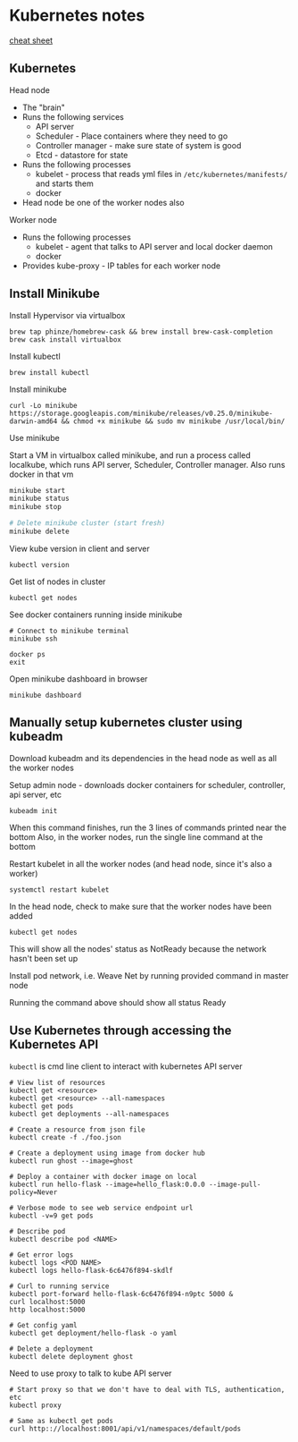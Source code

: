 # Kubernetes notes

[cheat sheet](https://kubernetes.io/docs/reference/kubectl/cheatsheet/)

## Kubernetes

Head node

  - The "brain"
  - Runs the following services
    - API server
    - Scheduler - Place containers where they need to go
    - Controller manager - make sure state of system is good
    - Etcd - datastore for state
  - Runs the following processes
    - kubelet - process that reads yml files in `/etc/kubernetes/manifests/` and starts them
    - docker
  - Head node be one of the worker nodes also
  
Worker node

  - Runs the following processes
    - kubelet - agent that talks to API server and local docker daemon
    - docker
  - Provides kube-proxy - IP tables for each worker node

## Install Minikube

Install Hypervisor via virtualbox

```
brew tap phinze/homebrew-cask && brew install brew-cask-completion
brew cask install virtualbox
```

Install kubectl

```
brew install kubectl
```

Install minikube

```
curl -Lo minikube https://storage.googleapis.com/minikube/releases/v0.25.0/minikube-darwin-amd64 && chmod +x minikube && sudo mv minikube /usr/local/bin/
```

Use minikube

Start a VM in virtualbox called minikube, and run a process called localkube, which runs API server, Scheduler, Controller manager. Also runs docker in that vm

```bash
minikube start
minikube status
minikube stop

# Delete minikube cluster (start fresh)
minikube delete
```

View kube version in client and server

```
kubectl version
```

Get list of nodes in cluster

```
kubectl get nodes
```

See docker containers running inside minikube

```
# Connect to minikube terminal
minikube ssh

docker ps
exit
```

Open minikube dashboard in browser

```
minikube dashboard
```


## Manually setup kubernetes cluster using kubeadm

Download kubeadm and its dependencies in the head node as well as all the worker nodes

Setup admin node - downloads docker containers for scheduler, controller, api server, etc

```
kubeadm init
```

When this command finishes, run the 3 lines of commands printed near the bottom
Also, in the worker nodes, run the single line command at the bottom

Restart kubelet in all the worker nodes (and head node, since it's also a worker)

```
systemctl restart kubelet
```

In the head node, check to make sure that the worker nodes have been added

```
kubectl get nodes
```

This will show all the nodes' status as NotReady because the network hasn't been set up

Install pod network, i.e. Weave Net by running provided command in master node

Running the command above should show all status Ready


## Use Kubernetes through accessing the Kubernetes API

`kubectl` is cmd line client to interact with kubernetes API server

```
# View list of resources
kubectl get <resource>
kubectl get <resource> --all-namespaces
kubectl get pods
kubectl get deployments --all-namespaces

# Create a resource from json file
kubectl create -f ./foo.json

# Create a deployment using image from docker hub
kubectl run ghost --image=ghost

# Deploy a container with docker image on local
kubectl run hello-flask --image=hello_flask:0.0.0 --image-pull-policy=Never

# Verbose mode to see web service endpoint url
kubectl -v=9 get pods

# Describe pod
kubectl describe pod <NAME>

# Get error logs
kubectl logs <POD NAME>
kubectl logs hello-flask-6c6476f894-skdlf

# Curl to running service
kubectl port-forward hello-flask-6c6476f894-n9ptc 5000 &
curl localhost:5000
http localhost:5000

# Get config yaml
kubectl get deployment/hello-flask -o yaml

# Delete a deployment
kubectl delete deployment ghost
```

Need to use proxy to talk to kube API server

```
# Start proxy so that we don't have to deal with TLS, authentication, etc
kubectl proxy

# Same as kubectl get pods
curl http:://localhost:8001/api/v1/namespaces/default/pods
```

